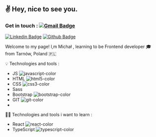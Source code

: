 ## :v: Hey, nice to see you.


### Get in touch : [![Gmail Badge](https://img.shields.io/badge/-bobkamichal@gmail.com-c14438?style=flat&logo=Gmail&logoColor=white&link=mailto:bobkamichal@gmail.com)](mailto:bobkamichal@gmail.com) 
[![Linkedin Badge](https://img.shields.io/badge/-https://www.linkedin.com/in/MichalBobka/-0072b1?style=flat&logo=Linkedin&logoColor=white&link=https://www.linkedin.com/in/https://www.linkedin.com/in/MichalBobka//)](https://www.linkedin.com/in/https://www.linkedin.com/in/MichalBobka//) [![Github Badge](https://img.shields.io/badge/-https://github.com/MichalBobka-grey?style=flat&logo=github&logoColor=white&link=https://github.com/https://github.com/MichalBobka/)](https://www.github.com/https://github.com/MichalBobka/) 

Welcome to my page!
I,m Michał , learning to be Frontend developer :mortar_board: from Tarnów, Poland 🇵🇱

💡 Technologies and tools : 
- JS ![javascript-color](https://user-images.githubusercontent.com/128061513/231765955-bcc9fd54-cfc6-4600-af8d-4c23349325c6.svg)
- HTML ![html5-color](https://user-images.githubusercontent.com/128061513/231765926-ee4aec5a-0cff-439a-a2e5-b5e007a27af9.svg)
- CSS ![css3-color](https://user-images.githubusercontent.com/128061513/231765892-a34ab44f-c94a-4d99-a94a-c1bdacbf399f.svg)
- Sass 
- Bootstrap ![bootstrap-color](https://user-images.githubusercontent.com/128061513/231765785-ba58b0d3-bc2b-4269-8c0a-0313073d45f9.svg)
- GIT ![git-color](https://user-images.githubusercontent.com/128061513/231765825-bd49701a-0be2-46f9-bbac-a835b69ea1aa.svg)
- 
👨‍🎓 Technologies and tools i want to learn :
- React ![react-color](https://user-images.githubusercontent.com/128061513/231766011-58a43413-8a7f-4e2c-ba48-5f2cb46d2d59.svg)
- TypeScript ![typescript-color](https://user-images.githubusercontent.com/128061513/231766024-184e4619-4ca9-4903-a541-c281112edc4c.svg)








